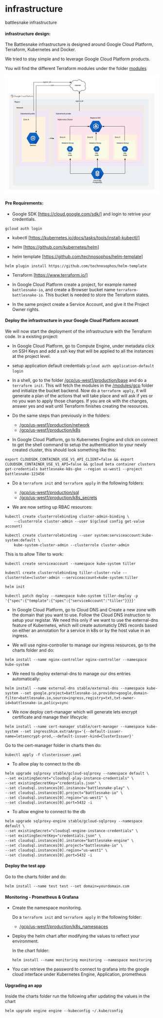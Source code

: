 # infrastructure

battlesnake infrastructure

#### infrastructure design:

The Battlesnake infrastructure is designed around Google Cloud Platform, Terraform, Kubernetes and Docker.

We tried to stay simple and to leverage Google Cloud Platform products.

You will find the different Terraform modules under the folder [modules](/modules)

![infra design](/img/infra_diagram.png)

#### Pre Requirements:

- Google SDK [https://cloud.google.com/sdk/] and login to retrive your credentials.

```
gcloud auth login
```

- kubectl [https://kubernetes.io/docs/tasks/tools/install-kubectl/]

- helm [https://github.com/kubernetes/helm]

- helm template [https://github.com/technosophos/helm-template]

```
helm plugin install https://github.com/technosophos/helm-template
```

- Terraform [https://www.terraform.io/]

* In Google Cloud Platform create a project, for example named `battlesnake-io`, and create a Browser bucket name `terraform-battlesnake-io`. This bucket is needed to store the Terraform states.

* In the same project create a Service Account, and give it the Project Owner rights.

#### Deploy the infrastructure in your Google Cloud Platform account

We will now start the deployment of the infrastructure with the Terraform code. In a existing project:

- In Google Cloud Platform, go to Compute Engine, under metadata click on SSH Keys and add a ssh key that will be applied to all the instances at the project level.
- setup application default credentials `gcloud auth application-default login`

- In a shell, go to the folder [/gcp/us-west1/production/base](gcp/us-west1/production/base) and do a `terraform init`. This will fetch the modules in the [/modules/gcp](modules/gcp) folder and initialize the bucket backend. Now do a `terraform apply`, it will generate a plan of the actions that will take place and will ask if yes or no you wan to apply those changes. If you are ok with the changes, answer yes and wait until Terraform finishes creating the resources.

- Do the same steps than previously in the folders:

  - [/gcp/us-west1/production/network](gcp/us-west1/production/network)
  - [/gcp/us-west1/production/k8s](gcp/us-west1/production/k8s)

- In Google Cloud Platform, go to Kubernetes Engine and click on connect to get the shell command to setup the authentication to your newly created cluster, this should look something like this:

```
export CLOUDSDK_CONTAINER_USE_V1_API_CLIENT=false && export CLOUDSDK_CONTAINER_USE_V1_API=false && gcloud beta container clusters get-credentials battlesnake-k8s-gke --region us-west1 --project battlesnake-123456
```

- Do a `terraform init` and `terraform apply` in the following folders:

  - [/gcp/us-west1/production/sql](gcp/us-west1/production/sql)
  - [/gcp/us-west1/production/k8s_secrets](gcp/us-west1/production/k8s_secrets)

- We are now setting up RBAC resources:

```
kubectl create clusterrolebinding cluster-admin-binding \
    --clusterrole cluster-admin --user $(gcloud config get-value account)
```

```
kubectl create clusterrolebinding --user system:serviceaccount:kube-system:default \
    kube-system-cluster-admin --clusterrole cluster-admin
```

This is to allow Tiller to work:

```
kubectl create serviceaccount --namespace kube-system tiller
```

```
kubectl create clusterrolebinding tiller-cluster-rule --clusterrole=cluster-admin --serviceaccount=kube-system:tiller
```

```
helm init
```

```
kubectl patch deploy --namespace kube-system tiller-deploy -p '{"spec":{"template":{"spec":{"serviceAccount":"tiller"}}}}'
```

- In Google Cloud Platform, go to Cloud DNS and Create a new zone with the domain that you want to use. Follow the Cloud DNS instruction to setup your registar. We need this only if we want to use the external-dns feature of Kubernetes, which will create automaticly DNS records based on either an annotation for a service in k8s or by the host value in an ingress.

- We will use nginx-controller to manage our ingress resources, go to the charts folder and do:

```
helm install --name nginx-controller nginx-controller --namespace kube-system
```

- We need to deploy external-dns to manage our dns entries automatically:

```
helm install --name external-dns stable/external-dns --namespace kube-system --set google.project=battlesnake-io,provider=google,domain-filter=battlesnake.io,source=ingress,registry=txt,txt-owner-id=battlesnake-io,policy=sync
```

- We now deploy cert-manager which will generate lets encrypt certificate and manage their lifecycle:

```
helm install --name cert-manager stable/cert-manager --namespace kube-system --set ingressShim.extraArgs='{--default-issuer-name=letsencrypt-prod,--default-issuer-kind=ClusterIssuer}'
```

Go to the cert-manager folder in charts then do:

```
kubectl apply -f clusterissuer.yaml
```

- To allow play to connect to the db 

```
helm upgrade sqlproxy stable/gcloud-sqlproxy --namespace default \
--set existingSecret="cloudsql-play-instance-credentials" \
--set existingSecretKey="credentials.json" \
--set cloudsql.instances[0].instance="battlesnake-play" \
--set cloudsql.instances[0].project="battlesnake-io" \
--set cloudsql.instances[0].region="us-west1" \
--set cloudsql.instances[0].port=5432 -i
```

- To allow engine to connect to the db 

```
helm upgrade sqlproxy-engine stable/gcloud-sqlproxy --namespace default \
--set existingSecret="cloudsql-engine-instance-credentials" \
--set existingSecretKey="credentials.json" \
--set cloudsql.instances[0].instance="battlesnake-engine" \
--set cloudsql.instances[0].project="battlesnake-io" \
--set cloudsql.instances[0].region="us-west1" \
--set cloudsql.instances[0].port=5432 -i
```

#### Deploy the test app

Go to the charts folder and do:

```
helm install --name test test --set domain=yourdomain.com
```

#### Monitoring - Prometheus & Grafana

- Create the namespace monitoring.


    Do a `terraform init` and `terraform apply` in the following folder:

    - [/gcp/us-west1/production/k8s_namespaces](/gcp/us-west1/production/k8s_namespaces)

- Deploy the helm chart after modifying the values to reflect your environment.

    In the chart folder:
    ```
    helm install --name monitoring monitoring --namespace monitoring
    ```

- You can retrieve the password to connect to grafana into the google cloud interface under Kubernetes Engine, Application, prometheus

#### Upgrading an app

Inside the charts folder run the following after updating the values in the chart

```
helm upgrade engine engine --kubeconfig ~/.kube/config
```
